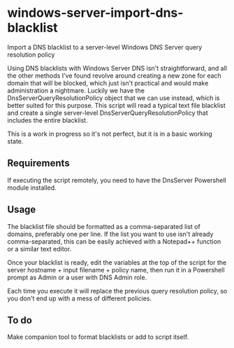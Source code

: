 # windows-server-import-dns-blacklist
Import a DNS blacklist to a server-level Windows DNS Server query resolution policy

Using DNS blacklists with Windows Server DNS isn't straightforward, and all the other methods I've found revolve around creating a new zone for each domain that will be blocked, which just isn't practical and would make administration a nightmare. Luckily we have the DnsServerQueryResolutionPolicy object that we can use instead, which is better suited for this purpose. This script will read a typical text file blacklist and create a single server-level DnsServerQueryResolutionPolicy that includes the entire blacklist. 

This is a work in progress so it's not perfect, but it is in a basic working state. 

## Requirements
If executing the script remotely, you need to have the DnsServer Powershell module installed.

## Usage
The blacklist file should be formatted as a comma-separated list of domains, preferably one per line. If the list you want to use isn't already comma-separated, this can be easily achieved with a Notepad++ function or a similar text editor. 

Once your blacklist is ready, edit the variables at the top of the script for the server hostname + input filename + policy name, then run it in a Powershell prompt as Admin or a user with DNS Admin role. 

Each time you execute it will replace the previous query resolution policy, so you don't end up with a mess of different policies. 

## To do
Make companion tool to format blacklists or add to script itself.
